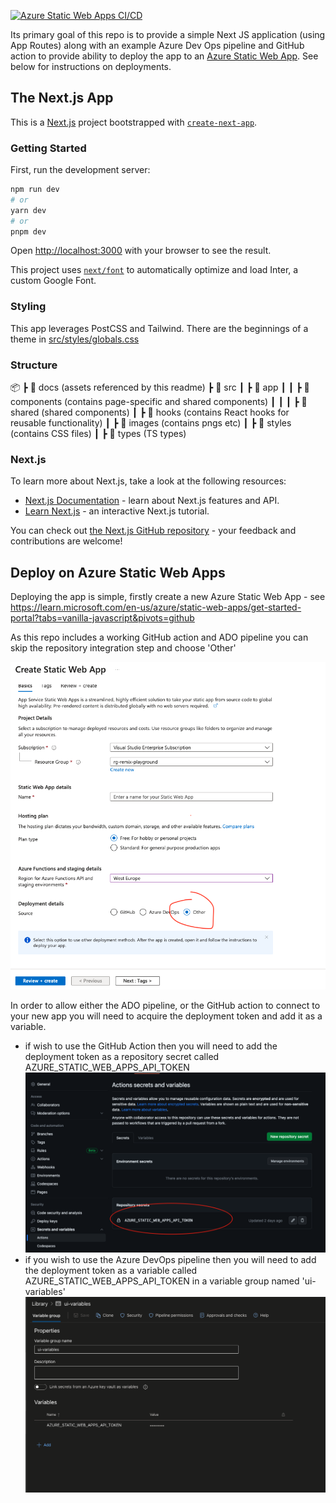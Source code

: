 [![Azure Static Web Apps CI/CD](https://github.com/speaktosteve/nextjs-azure-static-web-app-accelerator/actions/workflows/azure-static-web-apps.yml/badge.svg)](https://github.com/speaktosteve/nextjs-azure-static-web-app-accelerator/actions/workflows/azure-static-web-apps.yml)

Its primary goal of this repo is to provide a simple Next JS application (using App Routes) along with an example Azure Dev Ops pipeline and GitHub action to provide ability to deploy the app to an [Azure Static Web App](https://azure.microsoft.com/en-us/products/app-service/static/). See below for instructions on deployments.

## The Next.js App

This is a [Next.js](https://nextjs.org/) project bootstrapped with [`create-next-app`](https://github.com/vercel/next.js/tree/canary/packages/create-next-app).

### Getting Started

First, run the development server:

```bash
npm run dev
# or
yarn dev
# or
pnpm dev
```

Open [http://localhost:3000](http://localhost:3000) with your browser to see the result.

This project uses [`next/font`](https://nextjs.org/docs/basic-features/font-optimization) to automatically optimize and load Inter, a custom Google Font.

### Styling

This app leverages PostCSS and Tailwind. There are the beginnings of a theme in [src/styles/globals.css](src/styles/globals.css)

### Structure

📦
┣ 📂 docs (assets referenced by this readme)
┣ 📂 src
┃ ┣ 📂 app
┃ ┃ ┣ 📂 components (contains page-specific and shared components)
┃ ┃ ┃ ┣ 📂 shared (shared components)
┃ ┣ 📂 hooks (contains React hooks for reusable functionality)
┃ ┣ 📂 images (contains pngs etc)
┃ ┣ 📂 styles (contains CSS files)
┃ ┣ 📂 types (TS types)

### Next.js

To learn more about Next.js, take a look at the following resources:

- [Next.js Documentation](https://nextjs.org/docs) - learn about Next.js features and API.
- [Learn Next.js](https://nextjs.org/learn) - an interactive Next.js tutorial.

You can check out [the Next.js GitHub repository](https://github.com/vercel/next.js/) - your feedback and contributions are welcome!

## Deploy on Azure Static Web Apps

Deploying the app is simple, firstly create a new Azure Static Web App - see https://learn.microsoft.com/en-us/azure/static-web-apps/get-started-portal?tabs=vanilla-javascript&pivots=github

As this repo includes a working GitHub action and ADO pipeline you can skip the repository integration step and choose 'Other'

![deployment choice](docs/deployment-choice.png?raw=true 'Deployment choice')

In order to allow either the ADO pipeline, or the GitHub action to connect to your new app you will need to acquire the deployment token and add it as a variable.

- if wish to use the GitHub Action then you will need to add the deployment token as a repository secret called AZURE_STATIC_WEB_APPS_API_TOKEN
  ![github repository secret](docs/github-repository-secret.png?raw=true 'GitHub repository secret')
- if you wish to use the Azure DevOps pipeline then you will need to add the deployment token as a variable called AZURE_STATIC_WEB_APPS_API_TOKEN in a variable group named 'ui-variables'
  ![ado variable](docs/ado-variables.png?raw=true 'ADO variable')
